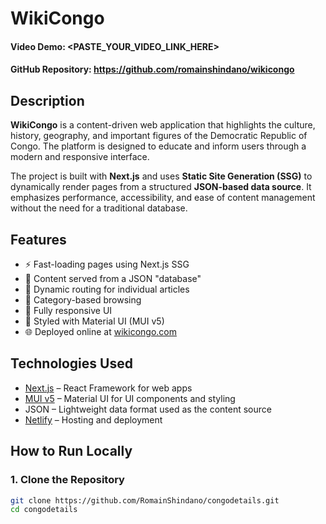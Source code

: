 # WikiCongo

#### Video Demo: <PASTE_YOUR_VIDEO_LINK_HERE>
#### GitHub Repository: https://github.com/romainshindano/wikicongo

## Description
**WikiCongo** is a content-driven web application that highlights the culture, history, geography, and important figures of the Democratic Republic of Congo. The platform is designed to educate and inform users through a modern and responsive interface.

The project is built with **Next.js** and uses **Static Site Generation (SSG)** to dynamically render pages from a structured **JSON-based data source**. It emphasizes performance, accessibility, and ease of content management without the need for a traditional database.

## Features
- ⚡ Fast-loading pages using Next.js SSG
- 📂 Content served from a JSON "database"
- 📄 Dynamic routing for individual articles
- 🧭 Category-based browsing
- 📱 Fully responsive UI
- 🎨 Styled with Material UI (MUI v5)
- 🌐 Deployed online at [wikicongo.com](https://wikicongo.com)

## Technologies Used
- [Next.js](https://nextjs.org/) – React Framework for web apps
- [MUI v5](https://mui.com/) – Material UI for UI components and styling
- JSON – Lightweight data format used as the content source
- [Netlify](https://www.netlify.com/) – Hosting and deployment

## How to Run Locally

### 1. Clone the Repository
```bash
git clone https://github.com/RomainShindano/congodetails.git
cd congodetails
